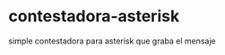 contestadora-asterisk
=====================

simple contestadora para asterisk que graba el mensaje
